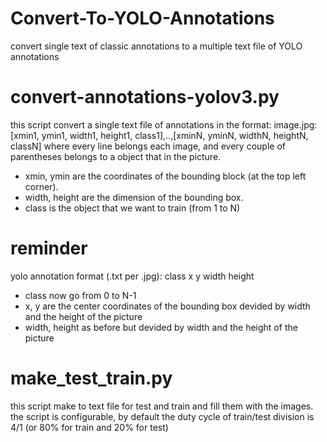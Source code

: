 # Convert-To-YOLO-Annotations
convert single text of classic annotations to a multiple text file of YOLO annotations

# convert-annotations-yolov3.py
this script convert a single text file of annotations in the format:
image.jpg:[xmin1, ymin1, width1, height1, class1],..,[xminN, yminN, widthN, heightN, classN]
where every line belongs each image, and every couple of parentheses belongs to a object that in the picture.
- xmin, ymin are the coordinates of the bounding block (at the top left corner).
- width, height are the dimension of the bounding box.
- class is the object that we want to train (from 1 to N)

# reminder
yolo annotation format (.txt per .jpg):
class x y width height

- class now go from 0 to N-1
- x, y are the center coordinates of the bounding box devided by width and the height of the picture
- width, height as before but devided by width and the height of the picture

# make_test_train.py
this script make to text file for test and train and fill them with the images.
the script is configurable, by default the duty cycle of train/test division is 4/1 (or 80% for train and 20% for test)
